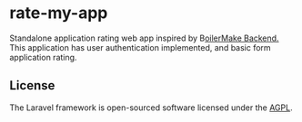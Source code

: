 # rate-my-app

Standalone application rating web app inspired by B[oilerMake Backend.](https://github.com/BoilerMake/backend) This application has user authentication implemented, and basic form application rating.

## License

The Laravel framework is open-sourced software licensed under the [AGPL](https://opensource.org/licenses/AGPL-3.0).

